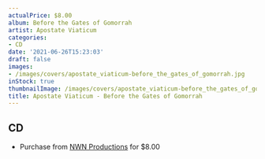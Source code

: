 ```yaml
---
actualPrice: $8.00
album: Before the Gates of Gomorrah
artist: Apostate Viaticum
categories:
- CD
date: '2021-06-26T15:23:03'
draft: false
images:
- /images/covers/apostate_viaticum-before_the_gates_of_gomorrah.jpg
inStock: true
thumbnailImage: /images/covers/apostate_viaticum-before_the_gates_of_gomorrah-thumb.jpg
title: Apostate Viaticum - Before the Gates of Gomorrah
---
```


## CD
* Purchase from [NWN Productions](http://shop.nwnprod.com/index.php?route=product/product&path=93&product_id=1474&sort=pd.name&order=ASC) for $8.00
